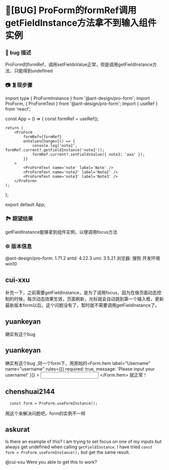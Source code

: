# 🐛[BUG] ProForm的formRef调用getFieldInstance方法拿不到输入组件实例

### 🐛 bug 描述

ProForm的formRef，调用setFieldsValue正常，但是调用getFieldInstance方法，只能得到undefined

### 📷 复现步骤

import type { ProFormInstance } from '@ant-design/pro-form';
import ProForm, { ProFormText } from '@ant-design/pro-form';
import { useRef } from 'react';

const App = () => {
const formRef = useRef<ProFormInstance>();

    return (
    	<ProForm
    		formRef={formRef}
    		onValuesChange={() => {
    			console.log('note2', formRef.current?.getFieldInstance('note2'));
    			formRef.current?.setFieldsValue({ note3: 'aaa' });
    		}}
    	>
    		<ProFormText name='note' label='Note' />
    		<ProFormText name='note2' label='Note2' />
    		<ProFormText name='note3' label='Note3' />
    	</ProForm>
    );

};

export default App;

### 🏞 期望结果

getFieldInstance能够拿到组件实例，以便调用focus方法

### © 版本信息

@ant-design/pro-form: 1.71.2
antd: 4.22.3
umi: 3.5.21
浏览器: 搜狗
开发环境 win10

## cui-xxu

补充一下，之前需要getFieldInstance，是为了调用focus，因为在做页面动态控制的时候，每次动态效果生效，页面刷新，光标就会自动跳到第一个输入框，更新最新版本form以后，这个问题没有了，暂时就不需要调用getFieldInstance了。

## yuankeyan

确实有这个bug

## yuankeyan

确实有这个bug ,同一个form下，用原始的<Form.Item
label="Username"
name="username"
rules={[{ required: true, message: 'Please input your username!' }]} >
<Input />
</Form.Item> 就正常！

## chenshuai2144

`  const form = ProForm.useFormInstance();`

用这个来解决问题吧，form的实例不一样

## askurat

Is there an example of this? I am trying to set focus on one of my inputs but always get undefined when calling `getFieldInstance`.
I have tried `const form = ProForm.useFormInstance();` but get the same result.

@cui-xxu Were you able to get this to work?
